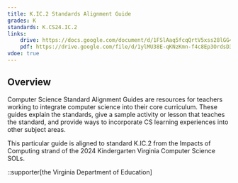 ```yaml
---
title: K.IC.2 Standards Alignment Guide
grades: K
standards: K.CS24.IC.2
links:
    drive: https://docs.google.com/document/d/1FSlAaq5fcqQrtV5xss28lGG4qpY60dcD2QKLfgLhwmI/edit?usp=drive_link
    pdf: https://drive.google.com/file/d/1ylMU38E-qKNzKmn-f4c8Ep3OrdsD3p4S/view?usp=drive_link
vdoe: true
---
```


## Overview

Computer Science Standard Alignment Guides are resources for teachers working to integrate computer science into their core curriculum. These guides explain the standards, give a sample activity or lesson that teaches the standard, and provide ways to incorporate CS learning experiences into other subject areas. 

This particular guide is aligned to standard K.IC.2 from the Impacts of Computing strand of the 2024 Kindergarten Virginia Computer Science SOLs.

::supporter[the Virginia Department of Education]